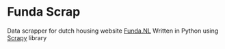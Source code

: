 # Funda Scrap
Data scrapper for dutch housing website [Funda.NL](http://funda.nl/)
Written in Python using [Scrapy](https://scrapy.org/) library

